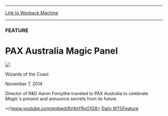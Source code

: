 
---
[Link to Wayback Machine](https://web.archive.org/web/20141109183513/http://magic.wizards.com/en/articles/archive/feature/pax-australia-magic-panel-2014-11-07)

[_metadata_:wayback_url]:- "http://magic.wizards.com/en/articles/archive/feature/pax-australia-magic-panel-2014-11-07"
[_metadata_:wayback_raw_url]:- "https://web.archive.org/web/20141109183513id_/http://magic.wizards.com/en/articles/archive/feature/pax-australia-magic-panel-2014-11-07"
[_metadata_:wayback_capture_timestamp]:- "2014-11-09 18:35:13+00:00"
[_metadata_:generator]:- "Drupal 7 (http://drupal.org)"
[_metadata_:description]:- "Director of R&D Aaron Forsythe talks Magic at PAX Australia."
[_metadata_:publish_date]:- "2014-11-07"
---





### FEATURE


PAX Australia Magic Panel
=========================



![](https://media.magic.wizards.com/styles/auth_small/public/images/person/wizards_authorpic_larger.jpg)

Wizards of the Coast




November 7, 2014
 










Director of R&D Aaron Forsythe traveled to PAX Australia to celebrate *Magic*'s present and announce secrets from its future.


<//www.youtube.com/embed/8V4nYRxG1G8>
[Daily MTG](/en/tags/daily-mtg)[Feature](/en/tags/feature)





 
 




  







